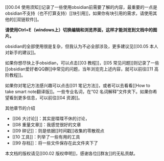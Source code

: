 [[00.04 使用须知]]记录了一些使用obsidian前需要了解的内容，最重要的一点是obsidian不支持（也不打算支持）[[块引用]]，如果你有块引用的需求，请使用其他的[[双链软件]]。

**请使用Ctrl+E（windows上）切换编辑和浏览界面，这样才能浏览到文档中的图片。**

obsidian的全部使用很是复杂，但我认为不必全部涉及，更多建议见[[00.05 本人对新手的建议]]。

如果你想尽快上手obsidian，可以点击[[03 教程]]，[[05 常见问题]]则记录了一些[[obsidian爱好者QQ群]]中常见的问题，当年浏览完上述内容，就可以前往[[11 高阶教程]]。

如果你对笔记方法感兴趣可以点击[[01 笔记方法]]，或者可以去看看[[How to take smart note翻译版]]。一些专业名词，在“02 名词解释”文件夹下。如果你希望看到更多信息，可以前往[[04 资源]]。

其他章节的介绍
- [[06 大讨论]]：其实是喋喋不休的讨论，
- [[08 重量文章]]：我感觉很好的文章
- [[09 碎记]]：则是依据[[时间戳]]收集的零散观点
- [[10 工具]]：列举了一些有用的工具
- [[99 存档]]：将一些文件保存在此文件夹下了

本文档的版权请见[[00.02 版权申明]]，感谢各位[[群友]]的无私贡献。





